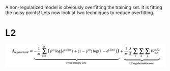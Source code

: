 A non-regularized model is obviously overfitting the training set. It is fitting the noisy points! Lets now look at two techniques to reduce overfitting.

# L2
![l2](l2.png)
